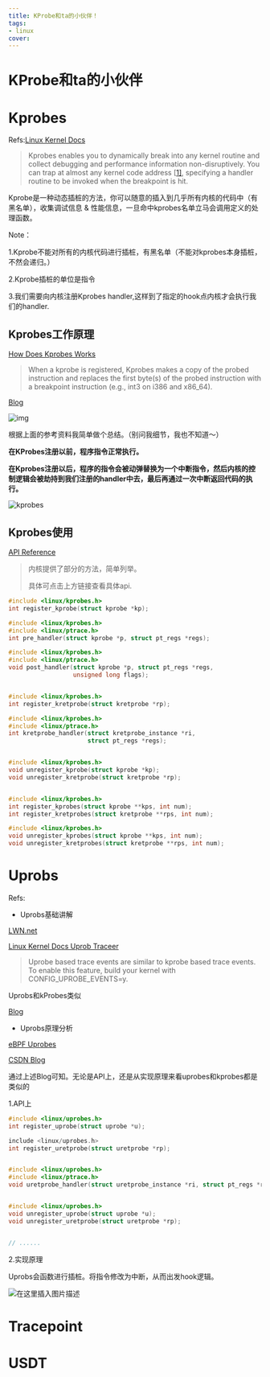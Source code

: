 ```yaml
---
title: KProbe和ta的小伙伴！
tags:
- linux
cover:
---
```




# KProbe和ta的小伙伴



# Kprobes



Refs:[Linux Kernel Docs](https://docs.kernel.org/trace/kprobes.html#kernel-probes-kprobes)



> Kprobes enables you to dynamically break into any kernel routine and collect debugging and performance information non-disruptively. You can trap at almost any kernel code address [[1\]](https://docs.kernel.org/trace/kprobes.html#id2), specifying a handler routine to be invoked when the breakpoint is hit.



Kprobe是一种动态插桩的方法，你可以随意的插入到几乎所有内核的代码中（有黑名单），收集调试信息 & 性能信息，一旦命中kprobes名单立马会调用定义的处理函数。



Note：

1.Kprobe不能对所有的内核代码进行插桩，有黑名单（不能对kprobes本身插桩，不然会递归。）

2.Kprobe插桩的单位是指令

3.我们需要向内核注册Kprobes handler,这样到了指定的hook点内核才会执行我们的handler.





## Kprobes工作原理



[How Does Kprobes Works](https://docs.kernel.org/trace/kprobes.html#how-does-a-kprobe-work)

> When a kprobe is registered, Kprobes makes a copy of the probed instruction and replaces the first byte(s) of the probed instruction with a breakpoint instruction (e.g., int3 on i386 and x86_64).

[Blog](https://linux.laoqinren.net/kernel/linux-kprobe/)

![img](https://typora-blog-picture.oss-cn-chengdu.aliyuncs.com/blog/step1.png)



根据上面的参考资料我简单做个总结。（别问我细节，我也不知道～）

**在KProbes注册以前，程序指令正常执行。**

**在Kprobes注册以后，程序的指令会被动弹替换为一个中断指令，然后内核的控制逻辑会被劫持到我们注册的handler中去，最后再通过一次中断返回代码的执行。**

![kprobes](https://typora-blog-picture.oss-cn-chengdu.aliyuncs.com/blog/kprobes.png)





## Kprobes使用



[API Reference](https://docs.kernel.org/trace/kprobes.html#api-reference)



> 内核提供了部分的方法，简单列举。
>
> 具体可点击上方链接查看具体api.

```c
#include <linux/kprobes.h>
int register_kprobe(struct kprobe *kp);

#include <linux/kprobes.h>
#include <linux/ptrace.h>
int pre_handler(struct kprobe *p, struct pt_regs *regs);

#include <linux/kprobes.h>
#include <linux/ptrace.h>
void post_handler(struct kprobe *p, struct pt_regs *regs,
                  unsigned long flags);


#include <linux/kprobes.h>
int register_kretprobe(struct kretprobe *rp);

#include <linux/kprobes.h>
#include <linux/ptrace.h>
int kretprobe_handler(struct kretprobe_instance *ri,
                      struct pt_regs *regs);


#include <linux/kprobes.h>
void unregister_kprobe(struct kprobe *kp);
void unregister_kretprobe(struct kretprobe *rp);


#include <linux/kprobes.h>
int register_kprobes(struct kprobe **kps, int num);
int register_kretprobes(struct kretprobe **rps, int num);

#include <linux/kprobes.h>
void unregister_kprobes(struct kprobe **kps, int num);
void unregister_kretprobes(struct kretprobe **rps, int num);

```



# Uprobs



Refs:

- Uprobs基础讲解

[LWN.net](https://lwn.net/Articles/499190/)

[Linux Kernel Docs Uprob Traceer](https://docs.kernel.org/trace/uprobetracer.html)

> Uprobe based trace events are similar to kprobe based trace events. To enable this feature, build your kernel with CONFIG_UPROBE_EVENTS=y.

Uprobs和kProbes类似

[Blog](https://jayce.github.io/public/posts/trace/user-space-probes/)

- Uprobs原理分析

[eBPF Uprobes](https://www.cnxct.com/defeating-ebpf-uprobe-monitoring/)

[CSDN Blog](https://blog.csdn.net/u012489236/article/details/127954817)



通过上述Blog可知。无论是API上，还是从实现原理来看uprobes和kprobes都是类似的

1.API上

```c
#include <linux/uprobes.h>
int register_uprobe(struct uprobe *u);

include <linux/uprobes.h>
int register_uretprobe(struct uretprobe *rp);


#include <linux/uprobes.h>
#include <linux/ptrace.h>
void uretprobe_handler(struct uretprobe_instance *ri, struct pt_regs *regs);


#include <linux/uprobes.h>
void unregister_uprobe(struct uprobe *u);
void unregister_uretprobe(struct uretprobe *rp);


// ......

```

2.实现原理

Uprobs会函数进行插桩。将指令修改为中断，从而出发hook逻辑。

![在这里插入图片描述](https://typora-blog-picture.oss-cn-chengdu.aliyuncs.com/blog/d9c5f24e553b451414dd4f70b6e61644.png)





# Tracepoint









# USDT
